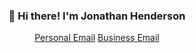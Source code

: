 <div align="center">
  <h3>👋 Hi there! I'm Jonathan Henderson</h3>
  <p>
    <a href="mailto:jkhenderson999@gmail.com">Personal Email</a>
    <a href="mailto:officialjawbone999@gmail.com">Business Email</a>
  </p>

</div>